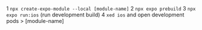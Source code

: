 1 `npx create-expo-module --local [module-name]`
2 `npx expo prebuild`
3 `npx expo run:ios` (run development build)
4 `xed ios` and open development pods > [module-name]